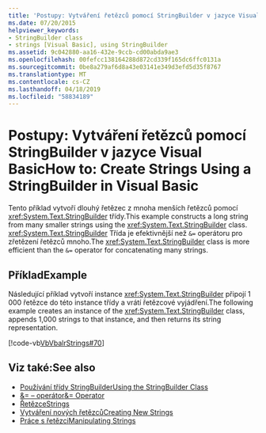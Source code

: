 ```yaml
---
title: 'Postupy: Vytváření řetězců pomocí StringBuilder v jazyce Visual Basic'
ms.date: 07/20/2015
helpviewer_keywords:
- StringBuilder class
- strings [Visual Basic], using StringBuilder
ms.assetid: 9c042880-aa16-432e-9ccb-cd00abda9ae3
ms.openlocfilehash: 00fefcc138164288d872cd339f165dc6ffc0131a
ms.sourcegitcommit: 0be8a279af6d8a43e03141e349d3efd5d35f8767
ms.translationtype: MT
ms.contentlocale: cs-CZ
ms.lasthandoff: 04/18/2019
ms.locfileid: "58834189"
---
```

# <a name="how-to-create-strings-using-a-stringbuilder-in-visual-basic"></a><span data-ttu-id="7a635-102">Postupy: Vytváření řetězců pomocí StringBuilder v jazyce Visual Basic</span><span class="sxs-lookup"><span data-stu-id="7a635-102">How to: Create Strings Using a StringBuilder in Visual Basic</span></span>
<span data-ttu-id="7a635-103">Tento příklad vytvoří dlouhý řetězec z mnoha menších řetězců pomocí <xref:System.Text.StringBuilder> třídy.</span><span class="sxs-lookup"><span data-stu-id="7a635-103">This example constructs a long string from many smaller strings using the <xref:System.Text.StringBuilder> class.</span></span> <span data-ttu-id="7a635-104"><xref:System.Text.StringBuilder> Třída je efektivnější než `&=` operátoru pro zřetězení řetězců mnoho.</span><span class="sxs-lookup"><span data-stu-id="7a635-104">The <xref:System.Text.StringBuilder> class is more efficient than the `&=` operator for concatenating many strings.</span></span>  
  
## <a name="example"></a><span data-ttu-id="7a635-105">Příklad</span><span class="sxs-lookup"><span data-stu-id="7a635-105">Example</span></span>  
 <span data-ttu-id="7a635-106">Následující příklad vytvoří instance <xref:System.Text.StringBuilder> připojí 1 000 řetězce do této instance třídy a vrátí řetězcové vyjádření.</span><span class="sxs-lookup"><span data-stu-id="7a635-106">The following example creates an instance of the <xref:System.Text.StringBuilder> class, appends 1,000 strings to that instance, and then returns its string representation.</span></span>  
  
 [!code-vb[VbVbalrStrings#70](~/samples/snippets/visualbasic/VS_Snippets_VBCSharp/VbVbalrStrings/VB/Class2.vb#70)]  
  
## <a name="see-also"></a><span data-ttu-id="7a635-107">Viz také:</span><span class="sxs-lookup"><span data-stu-id="7a635-107">See also</span></span>

- [<span data-ttu-id="7a635-108">Používání třídy StringBuilder</span><span class="sxs-lookup"><span data-stu-id="7a635-108">Using the StringBuilder Class</span></span>](../../../../standard/base-types/stringbuilder.md)
- [<span data-ttu-id="7a635-109">&= – operátor</span><span class="sxs-lookup"><span data-stu-id="7a635-109">&= Operator</span></span>](../../../../visual-basic/language-reference/operators/and-assignment-operator.md)
- [<span data-ttu-id="7a635-110">Řetězce</span><span class="sxs-lookup"><span data-stu-id="7a635-110">Strings</span></span>](../../../../visual-basic/programming-guide/language-features/strings/index.md)
- [<span data-ttu-id="7a635-111">Vytváření nových řetězců</span><span class="sxs-lookup"><span data-stu-id="7a635-111">Creating New Strings</span></span>](../../../../standard/base-types/creating-new.md)
- [<span data-ttu-id="7a635-112">Práce s řetězci</span><span class="sxs-lookup"><span data-stu-id="7a635-112">Manipulating Strings</span></span>](../../../../standard/base-types/manipulating-strings.md)
